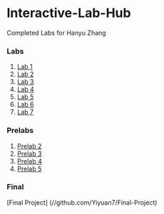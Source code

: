 # Interactive-Lab-Hub

Completed Labs for Hanyu Zhang


### Labs

1. [Lab 1](//github.com/PGhzhang/idd-fa18-lab1)
2. [Lab 2](//github.com/PGhzhang/idd-fa18-lab2)
3. [Lab 3](//github.com/PGhzhang/IDD-Fa18-Lab3)
4. [Lab 4](//github.com/PGhzhang/IDD-Fa18-Lab4)
5. [Lab 5](//github.com/PGhzhang/IDD-Fa18-Lab5)
6. [Lab 6](//github.com/PGhzhang/IDD-Fa18-Lab6)
7. [Lab 7](//github.com/PGhzhang/IDD-Fa18-Lab7)


### Prelabs
1. [Prelab 2](//github.com/PGhzhang/Interactive-Lab-Hub/tree/master/PreLabs/PreLab2)
2. [Prelab 3](//github.com/PGhzhang/Interactive-Lab-Hub/tree/master/PreLabs/PreLab3)
3. [Prelab 4](//github.com/PGhzhang/Interactive-Lab-Hub/tree/master/PreLabs/PreLab4)
4. [Prelab 5](//github.com/PGhzhang/Interactive-Lab-Hub/tree/master/PreLabs/PreLab5)


### Final
[Final Project] (//github.com/Yiyuan7/Final-Project)
